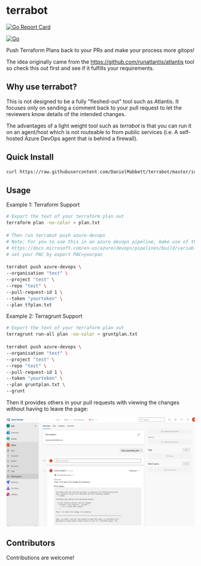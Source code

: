 # terrabot

[![Go Report Card](https://goreportcard.com/badge/github.com/danielmabbett/terrabot)](https://goreportcard.com/report/github.com/danielmabbett/terrabot)

[![Go](https://github.com/DanielMabbett/terrabot/actions/workflows/go.yml/badge.svg)](https://github.com/DanielMabbett/terrabot/actions/workflows/go.yml)

Push Terraform Plans back to your PRs and make your process more gitops!

The idea originally came from the https://github.com/runatlantis/atlantis tool so check this out first and see if it fulfills your requirements.

## Why use terrabot?

This is not designed to be a fully "fleshed-out" tool such as Atlantis. 
It focuses only on sending a comment back to your pull request to let the reviewers know details of the intended changes. 

The advantages of a light weight tool such as *terrabot* is that you can run it on an agent/host which is not routeable to from public services (i.e. A self-hosted Azure DevOps agent that is behind a firewall).

## Quick Install

```bash
curl https://raw.githubusercontent.com/DanielMabbett/terrabot/master/install.sh | bash
```

## Usage

Example 1: Terraform Support
```sh
# Export the text of your terraform plan out
terraform plan -no-color > plan.txt

# Then run terrabot push azure-devops
# Note: For you to use this in an azure devops pipeline, make use of the pipeline variables 
# https://docs.microsoft.com/en-us/azure/devops/pipelines/build/variables?view=azure-devops&tabs=yaml
# set your PAC by export PAC=yourpac

terrabot push azure-devops \
--organisation "test" \
--project "test" \
--repo "test" \
--pull-request-id 1 \
--token "yourtoken" \
--plan tfplan.txt

```

Example 2: Terragrunt Support
```sh
# Export the text of your terraform plan out
terragrunt run-all plan -no-color > gruntplan.txt

terrabot push azure-devops \
--organisation "test" \
--project "test" \
--repo "test" \
--pull-request-id 1 \
--token "yourtoken" \
--plan gruntplan.txt \
--grunt

```

Then it provides others in your pull requests with viewing the changes without having to leave the page:

![Screenshot](./images/screenshot2.png)

## Contributors

Contributions are welcome!

